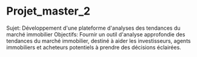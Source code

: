 # Projet_master_2
Sujet: Développement d'une plateforme d'analyses des tendances du marché immobilier  Objectifs: Fournir un outil d'analyse approfondie des tendances du marché immobilier, destiné à aider les investisseurs, agents immobiliers et acheteurs potentiels à prendre des décisions éclairées.
